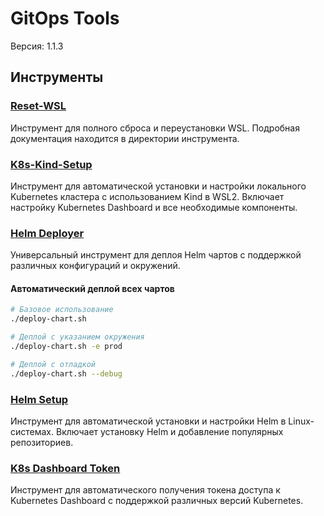 # GitOps Tools

Версия: 1.1.3

## Инструменты

### [Reset-WSL](./tools/reset-wsl)
Инструмент для полного сброса и переустановки WSL. Подробная документация находится в директории инструмента.

### [K8s-Kind-Setup](./tools/k8s-kind-setup)
Инструмент для автоматической установки и настройки локального Kubernetes кластера с использованием Kind в WSL2. Включает настройку Kubernetes Dashboard и все необходимые компоненты.

### [Helm Deployer](./tools/helm-deployer)
Универсальный инструмент для деплоя Helm чартов с поддержкой различных конфигураций и окружений.

#### Автоматический деплой всех чартов
```bash
# Базовое использование
./deploy-chart.sh

# Деплой с указанием окружения
./deploy-chart.sh -e prod

# Деплой с отладкой
./deploy-chart.sh --debug
```

### [Helm Setup](./tools/helm-setup)
Инструмент для автоматической установки и настройки Helm в Linux-системах. Включает установку Helm и добавление популярных репозиториев.

### [K8s Dashboard Token](./tools/k8s-dashboard-token)
Инструмент для автоматического получения токена доступа к Kubernetes Dashboard с поддержкой различных версий Kubernetes.